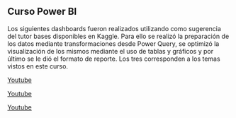 ## Curso Power BI

Los siguientes dashboards fueron realizados utilizando como sugerencia del tutor bases disponibles en Kaggle. 
Para ello se realizó la preparación de los datos mediante transformaciones desde Power Query, se optimizó la visualización de los mismos mediante el uso de tablas y gráficos y por último se le dió el formato de reporte.
Los tres corresponden a los temas vistos en este curso.

[Youtube](https://www.youtube.com/watch?v=pwJuFbyhZFE)

[Youtube](https://www.youtube.com/watch?v=chu6sAn9ESk)

[Youtube](https://www.youtube.com/watch?v=cfbkTRtyOLM)
